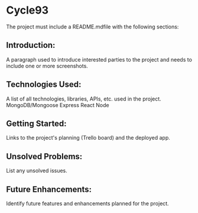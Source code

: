 # Cycle93

The project must include a README.mdfile with the following sections:

## Introduction: 
A paragraph used to introduce interested parties to the project and needs to include one or more screenshots.

## Technologies Used: 
A list of all technologies, libraries, APIs, etc. used in the project.
MongoDB/Mongoose
Express
React
Node

## Getting Started: 
Links to the project's planning (Trello board) and the deployed app.

## Unsolved Problems: 
List any unsolved issues.

## Future Enhancements: 
Identify future features and enhancements planned for the project.
